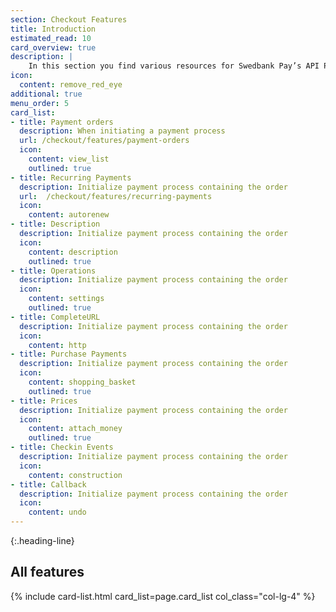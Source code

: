 ```yaml
---
section: Checkout Features
title: Introduction
estimated_read: 10
card_overview: true
description: |
    In this section you find various resources for Swedbank Pay’s API Platform.
icon:
  content: remove_red_eye
additional: true
menu_order: 5
card_list:
- title: Payment orders
  description: When initiating a payment process
  url: /checkout/features/payment-orders
  icon:
    content: view_list
    outlined: true
- title: Recurring Payments
  description: Initialize payment process containing the order
  url:  /checkout/features/recurring-payments
  icon:
    content: autorenew
- title: Description
  description: Initialize payment process containing the order
  icon:
    content: description
    outlined: true
- title: Operations
  description: Initialize payment process containing the order
  icon:
    content: settings
    outlined: true
- title: CompleteURL
  description: Initialize payment process containing the order
  icon:
    content: http
- title: Purchase Payments
  description: Initialize payment process containing the order
  icon:
    content: shopping_basket
    outlined: true
- title: Prices
  description: Initialize payment process containing the order
  icon:
    content: attach_money
    outlined: true
- title: Checkin Events
  description: Initialize payment process containing the order
  icon:
    content: construction
- title: Callback
  description: Initialize payment process containing the order
  icon:
    content: undo
---
```


{:.heading-line}
## All features

{% include card-list.html card_list=page.card_list
    col_class="col-lg-4"
%}
